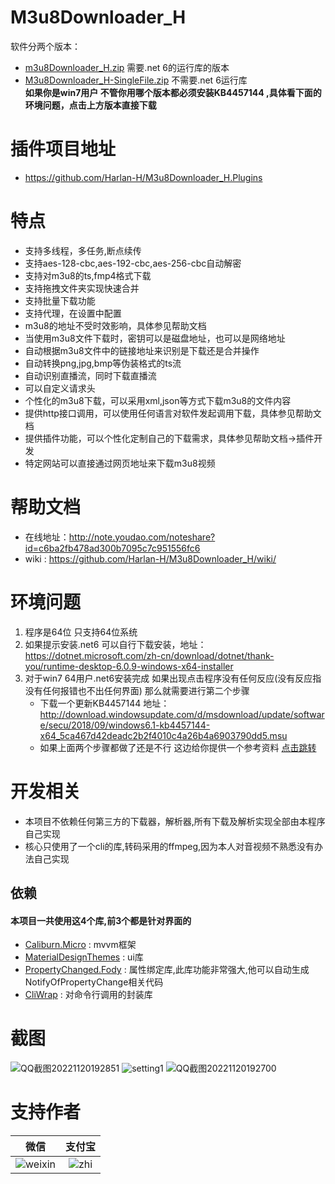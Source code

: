 # M3u8Downloader_H
软件分两个版本： 
  - [m3u8Downloader_H.zip](https://github.com/Harlan-H/M3u8Downloader_H/releases/latest/download/M3u8Downloader_H.zip)  需要.net 6的运行库的版本
  - [M3u8Downloader_H-SingleFile.zip](https://github.com/Harlan-H/M3u8Downloader_H/releases/latest/download/M3u8Downloader_H-SingleFile.zip)  不需要.net 6运行库  
  **如果你是win7用户 不管你用哪个版本都必须安装KB4457144 ,具体看下面的环境问题，点击上方版本直接下载**

# 插件项目地址
 - https://github.com/Harlan-H/M3u8Downloader_H.Plugins

  
# 特点
 - 支持多线程，多任务,断点续传
 - 支持aes-128-cbc,aes-192-cbc,aes-256-cbc自动解密
 - 支持对m3u8的ts,fmp4格式下载
 - 支持拖拽文件夹实现快速合并
 - 支持批量下载功能
 - 支持代理，在设置中配置
 - m3u8的地址不受时效影响，具体参见帮助文档
 - 当使用m3u8文件下载时，密钥可以是磁盘地址，也可以是网络地址
 - 自动根据m3u8文件中的链接地址来识别是下载还是合并操作
 - 自动转换png,jpg,bmp等伪装格式的ts流
 - 自动识别直播流，同时下载直播流
 - 可以自定义请求头
 - 个性化的m3u8下载，可以采用xml,json等方式下载m3u8的文件内容
 - 提供http接口调用，可以使用任何语言对软件发起调用下载，具体参见帮助文档
 - 提供插件功能，可以个性化定制自己的下载需求，具体参见帮助文档->插件开发
 - 特定网站可以直接通过网页地址来下载m3u8视频

# 帮助文档
 - 在线地址：http://note.youdao.com/noteshare?id=c6ba2fb478ad300b7095c7c951556fc6
  - wiki  : https://github.com/Harlan-H/M3u8Downloader_H/wiki/

# 环境问题
 1. 程序是64位 只支持64位系统
 2. 如果提示安装.net6 可以自行下载安装，地址：https://dotnet.microsoft.com/zh-cn/download/dotnet/thank-you/runtime-desktop-6.0.9-windows-x64-installer
 3. 对于win7 64用户.net6安装完成  如果出现点击程序没有任何反应(没有反应指没有任何报错也不出任何界面) 那么就需要进行第二个步骤
    - 下载一个更新KB4457144   地址：http://download.windowsupdate.com/d/msdownload/update/software/secu/2018/09/windows6.1-kb4457144-x64_5ca467d42deadc2b2f4010c4a26b4a6903790dd5.msu
    - 如果上面两个步骤都做了还是不行 这边给你提供一个参考资料  [点击跳转](https://www.cnblogs.com/simadi/p/14410536.html)


# 开发相关
 - 本项目不依赖任何第三方的下载器，解析器,所有下载及解析实现全部由本程序自己实现
 - 核心只使用了一个cli的库,转码采用的ffmpeg,因为本人对音视频不熟悉没有办法自己实现

## 依赖
 ####  本项目一共使用这4个库,前3个都是针对界面的
 - [Caliburn.Micro](https://github.com/Caliburn-Micro/Caliburn.Micro) : mvvm框架
 - [MaterialDesignThemes](https://github.com/MaterialDesignInXAML/MaterialDesignInXamlToolkit) : ui库
 - [PropertyChanged.Fody](https://github.com/Fody/PropertyChanged) : 属性绑定库,此库功能非常强大,他可以自动生成NotifyOfPropertyChange相关代码
 - [CliWrap](https://github.com/Tyrrrz/CliWrap) : 对命令行调用的封装库

# 截图
![QQ截图20221120192851](https://user-images.githubusercontent.com/39378318/202899529-a6d8ae44-f578-4312-b6b7-77d354c874b4.png)
![setting1](https://user-images.githubusercontent.com/39378318/202899568-874bbf90-1198-42eb-b42a-d8e3df27ba5c.png)
![QQ截图20221120192700](https://user-images.githubusercontent.com/39378318/202899573-ee513782-f792-464b-b7ee-eb8b48f02ce6.png)


# 支持作者
|微信|支付宝|
|:--:|:--:|
|![weixin](https://user-images.githubusercontent.com/39378318/190890312-ab314b1e-24e8-4237-aa24-2f49752b49ab.png)|![zhi](https://user-images.githubusercontent.com/39378318/190890316-d16156a1-88bb-487a-a7a4-664cf0a5e4da.png)|
